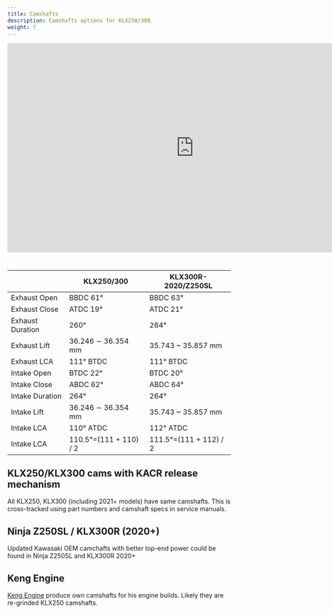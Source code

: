 ```yaml
---
title: Camshafts
description: Camshafts options for KLX250/300
weight: 7
---
```


<iframe width="840" height="472" src="https://www.youtube.com/embed/FkBhQYaSjA4?si=sZw_p8tcerKJLInu" title="YouTube video player" frameborder="0" allow="accelerometer; autoplay; clipboard-write; encrypted-media; gyroscope; picture-in-picture; web-share" referrerpolicy="strict-origin-when-cross-origin" allowfullscreen></iframe>

#
||KLX250/300|KLX300R-2020/Z250SL|
|---|---|---|
|Exhaust Open|BBDC 61°|BBDC 63°|
|Exhaust Close|ATDC 19°| ATDC 21°|
|Exhaust Duration|260°| 264°|
|Exhaust Lift|36.246 ∼ 36.354 mm| 35.743 ~ 35.857 mm|
|Exhaust LCA | 111° BTDC| 111° BTDC|
|Intake Open|BTDC 22°|BTDC 20°|
|Intake Close|ABDC 62°| ABDC 64°|
|Intake Duration|264°| 264°|
|Intake Lift|36.246 ∼ 36.354 mm| 35.743 ~ 35.857 mm|
|Intake LCA | 110° ATDC| 112° ATDC|
|Intake LCA | 110.5°=(111 + 110) / 2| 111.5°=(111 + 112) / 2|
 


## KLX250/KLX300 cams with KACR release mechanism

All KLX250, KLX300 (including 2021+ models) have same camshafts. This is cross-tracked using part numbers and camshaft specs in service manuals.

## Ninja Z250SL / KLX300R (2020+)

Updated Kawasaki OEM camchafts with better top-end power could be found in Ninja Z250SL and KLX300R 2020+

## Keng Engine

[Keng Engine](https://www.facebook.com/KengEngine/) produce own camshafts for his engine builds. Likely they are re-grinded KLX250 camshafts.